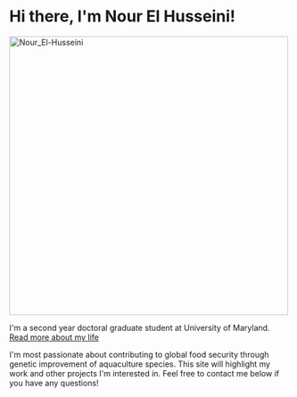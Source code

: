   
# Hi there, I'm Nour El Husseini!

<img src="https://nelhusseini.github.io/images/Nour.jpg" alt="Nour_El-Husseini" width="500" />

I'm a second year doctoral graduate student at University of Maryland.  [Read more about my life](https://nelhusseini.github.io/about/)

I'm most passionate about contributing to global food security through genetic improvement of aquaculture species. This site will highlight my work and other projects I'm interested in. Feel free to contact me below if you have any questions!
